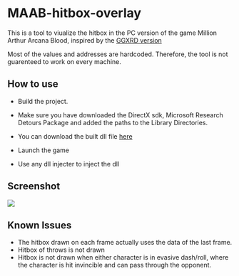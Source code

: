 # MAAB-hitbox-overlay

This is a tool to viualize the hitbox in the PC version of the game Million Arthur Arcana Blood, inspired by the <a href="https://www.reddit.com/r/Guiltygear/comments/42hql7/guilty_gear_xrd_pc_hitbox_overlay/" target="_blank">GGXRD version </a>

Most of the values and addresses are hardcoded. Therefore, the tool is not guarenteed to work on every machine.

## How to use
* Build the project. 
* Make sure you have downloaded the DirectX sdk, Microsoft Research Detours Package and added the paths to the Library Directories.
* You can download the built dll file <a href="https://drive.google.com/file/d/1KVRaZvgeML4hd1DrnxtmbYhUjvHjDHD9/view?usp=sharing">here</a>

* Launch the game
* Use any dll injecter to inject the dll


## Screenshot
<img src="https://i.imgur.com/MAjtpG3.png"/>

## Known Issues
* The hitbox drawn on each frame actually uses the data of the last frame.
* Hitbox of throws is not drawn
* Hitbox is not drawn when either character is in evasive dash/roll, where the character is hit invincible and can pass through the opponent.
